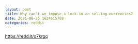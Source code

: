 ```yaml
--- 
layout: post 
title: Why can't we impose a lock-in on selling currencies? 
date: 2021-06-25 1624615768 
categories: reddit 
--- 
```

https://redd.it/o7krgq